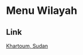 # Menu Wilayah

## Link

[Khartoum, Sudan](https://github.com/gigit-pemilu/pemilu-2024-99-luar-negeri/tree/main/pileg-dpr/hitung-suara/sub/99-luar-negeri/sub/58-khartoum-sudan/sub/01-khartoum-sudan/sub/0001-khartoum-sudan)

